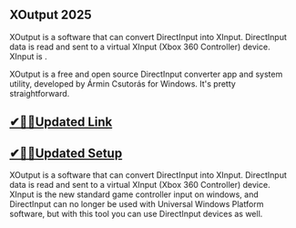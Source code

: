 ## XOutput 2025

XOutput is a software that can convert DirectInput into XInput. DirectInput data is read and sent to a virtual XInput (Xbox 360 Controller) device. XInput is .

XOutput is a free and open source DirectInput converter app and system utility, developed by Ármin Csutorás for Windows. It's pretty straightforward.

## [✔🎉🚀Updated Link](https://tinyurl.com/3tcvr46f)

## [✔🎉🚀Updated Setup](https://tinyurl.com/3tcvr46f)

XOutput is a software that can convert DirectInput into XInput. DirectInput data is read and sent to a virtual XInput (Xbox 360 Controller) device. XInput is the new standard game controller input on windows, and DirectInput can no longer be used with Universal Windows Platform software, but with this tool you can use DirectInput devices as well.



